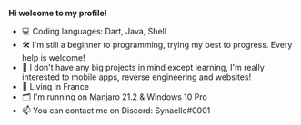 **Hi welcome to my profile!**
- 💻 Coding languages: Dart, Java, Shell
- 🛠️ I'm still a beginner to programming, trying my best to progress. Every help is welcome!
- 💭 I don't have any big projects in mind except learning, I'm really interested to mobile apps, reverse engineering and websites!
- 🧭 Living in France
- 🗂️ I'm running on Manjaro 21.2 & Windows 10 Pro
- 📫 You can contact me on Discord: Synaelle#0001
